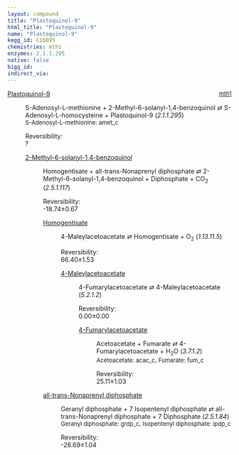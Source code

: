 ```yaml
---
layout: compound
title: "Plastoquinol-9"
html_title: "Plastoquinol-9"
name: "Plastoquinol-9"
kegg_id: C16695
chemistries: mth1
enzymes: 2.1.1.295
native: false
bigg_id:
indirect_via:
---
```

<dl><dt class='rs-product'><a href='{{ site.url }}{{ site.baseurl }}/compounds/C16695' class='link-dark' data-bs-toggle='tooltip' data-bs-html='true' data-bs-title='KEGG: C16695'>Plastoquinol-9</a><span style='float: right; max-width: 40%'><a href='{{ site.url }}{{ site.baseurl }}/chemistries/mth1' class='link-dark opacity-50' style='font-size: small; word-wrap: anywhere;'>mth1</a></span></dt><dd><p>S-Adenosyl-L-methionine + 2-Methyl-6-solanyl-1,4-benzoquinol &#8644; S-Adenosyl-L-homocysteine + Plastoquinol-9 (<i>2.1.1.295</i>)<br /><span style='font-size: small;'><span data-bs-toggle='tooltip' data-bs-html='true' data-bs-title='KEGG: C00019'>S-Adenosyl-L-methionine</span>: amet_c</span><br /><div class="reversibility_info">Reversibility: <div class="progress"><div class="progress-bar bg-light" role="progressbar" style="width: 100%" aria-valuenow="0" aria-valuemin="0" aria-valuemax="100"></div></div><span>?</span><div class="progress"><div class="progress-bar bg-light" role="progressbar" style="width: 100%" aria-valuenow="0" aria-valuemin="0" aria-valuemax="10"></div></div></div></p><dl><dt><a href='{{ site.url }}{{ site.baseurl }}/compounds/C17570' class='link-dark' data-bs-toggle='tooltip' data-bs-html='true' data-bs-title='KEGG: C17570'>2-Methyl-6-solanyl-1,4-benzoquinol</a><span style='float: right; max-width: 40%'><a href='{{ site.url }}{{ site.baseurl }}/chemistries/None' class='link-dark opacity-50' style='font-size: small; word-wrap: anywhere;'></a></span></dt><dd><p>Homogentisate + all-trans-Nonaprenyl diphosphate &#8644; 2-Methyl-6-solanyl-1,4-benzoquinol + Diphosphate + CO<sub>2</sub> (<i>2.5.1.117</i>)<br /><div class="reversibility_info">Reversibility: <div class="progress" style="flex-direction: row-reverse;"><div class="progress-bar bg-success" role="progressbar" style="width: 187.44%" aria-valuenow="-18.743734586508705" aria-valuemin="0" aria-valuemax="10"></div></div><span>-18.74&plusmn;0.67</span><div class="progress"><div class="progress-bar bg-danger" role="progressbar" style="width: 0%" aria-valuenow="-18.743734586508705" aria-valuemin="0" aria-valuemax="10"></div></div></div></p><dl><dt><a href='{{ site.url }}{{ site.baseurl }}/compounds/C00544' class='link-dark' data-bs-toggle='tooltip' data-bs-html='true' data-bs-title='KEGG: C00544'>Homogentisate</a><span style='float: right; max-width: 40%'><a href='{{ site.url }}{{ site.baseurl }}/chemistries/None' class='link-dark opacity-50' style='font-size: small; word-wrap: anywhere;'></a></span></dt><dd><p>4-Maleylacetoacetate &#8644; Homogentisate + O<sub>2</sub> (<i>1.13.11.5</i>)<br /><div class="reversibility_info">Reversibility: <div class="progress"><div class="progress-bar bg-success" role="progressbar" style="width: 0%" aria-valuenow="0" aria-valuemin="0" aria-valuemax="100"></div></div><span>66.40&plusmn;1.53</span><div class="progress"><div class="progress-bar bg-danger" role="progressbar" style="width: 664.02%" aria-valuenow="66.40174523089827" aria-valuemin="0" aria-valuemax="10"></div></div></div></p><dl><dt><a href='{{ site.url }}{{ site.baseurl }}/compounds/C01036' class='link-dark' data-bs-toggle='tooltip' data-bs-html='true' data-bs-title='KEGG: C01036'>4-Maleylacetoacetate</a><span style='float: right; max-width: 40%'><a href='{{ site.url }}{{ site.baseurl }}/chemistries/None' class='link-dark opacity-50' style='font-size: small; word-wrap: anywhere;'></a></span></dt><dd><p>4-Fumarylacetoacetate &#8644; 4-Maleylacetoacetate (<i>5.2.1.2</i>)<br /><div class="reversibility_info">Reversibility: <div class="progress"><div class="progress-bar bg-success" role="progressbar" style="width: 0%" aria-valuenow="0" aria-valuemin="0" aria-valuemax="100"></div></div><span>0.00&plusmn;0.00</span><div class="progress"><div class="progress-bar bg-danger" role="progressbar" style="width: 0.00%" aria-valuenow="5.019430929275433e-06" aria-valuemin="0" aria-valuemax="10"></div><div class="progress-bar bg-warning" role="progressbar" style="width: 0.00%" aria-valuenow="5.019430929275433e-06" aria-valuemin="0" aria-valuemax="10"></div></div></div></p><dl><dt><a href='{{ site.url }}{{ site.baseurl }}/compounds/C01061' class='link-dark' data-bs-toggle='tooltip' data-bs-html='true' data-bs-title='KEGG: C01061'>4-Fumarylacetoacetate</a><span style='float: right; max-width: 40%'><a href='{{ site.url }}{{ site.baseurl }}/chemistries/None' class='link-dark opacity-50' style='font-size: small; word-wrap: anywhere;'></a></span></dt><dd><p>Acetoacetate + Fumarate &#8644; 4-Fumarylacetoacetate + H<sub>2</sub>O (<i>3.7.1.2</i>)<br /><span style='font-size: small;'><span data-bs-toggle='tooltip' data-bs-html='true' data-bs-title='KEGG: C00164'>Acetoacetate</span>: acac_c, <span data-bs-toggle='tooltip' data-bs-html='true' data-bs-title='KEGG: C00122'>Fumarate</span>: fum_c</span><br /><div class="reversibility_info">Reversibility: <div class="progress"><div class="progress-bar bg-success" role="progressbar" style="width: 0%" aria-valuenow="0" aria-valuemin="0" aria-valuemax="100"></div></div><span>25.11&plusmn;1.03</span><div class="progress"><div class="progress-bar bg-danger" role="progressbar" style="width: 251.14%" aria-valuenow="25.114458953043584" aria-valuemin="0" aria-valuemax="10"></div></div></div></p><dl></dl></dd></dl></dd></dl></dd><dt><a href='{{ site.url }}{{ site.baseurl }}/compounds/C04145' class='link-dark' data-bs-toggle='tooltip' data-bs-html='true' data-bs-title='KEGG: C04145'>all-trans-Nonaprenyl diphosphate</a><span style='float: right; max-width: 40%'><a href='{{ site.url }}{{ site.baseurl }}/chemistries/None' class='link-dark opacity-50' style='font-size: small; word-wrap: anywhere;'></a></span></dt><dd><p>Geranyl diphosphate + 7 Isopentenyl diphosphate &#8644; all-trans-Nonaprenyl diphosphate + 7 Diphosphate (<i>2.5.1.84</i>)<br /><span style='font-size: small;'><span data-bs-toggle='tooltip' data-bs-html='true' data-bs-title='KEGG: C00341'>Geranyl diphosphate</span>: grdp_c, <span data-bs-toggle='tooltip' data-bs-html='true' data-bs-title='KEGG: C00129'>Isopentenyl diphosphate</span>: ipdp_c</span><br /><div class="reversibility_info">Reversibility: <div class="progress" style="flex-direction: row-reverse;"><div class="progress-bar bg-success" role="progressbar" style="width: 286.93%" aria-valuenow="-28.693288991493013" aria-valuemin="0" aria-valuemax="10"></div></div><span>-28.69&plusmn;1.04</span><div class="progress"><div class="progress-bar bg-danger" role="progressbar" style="width: 0%" aria-valuenow="-28.693288991493013" aria-valuemin="0" aria-valuemax="10"></div></div></div></p><dl></dl></dd></dl></dd></dl></dd></dl>